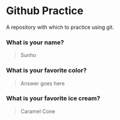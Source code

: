 # Github Practice

A repository with which to practice using git.

### What is your name?

> Sunho


### What is your favorite color?

> Answer goes here

### What is your favorite ice cream?

> Caramel Cone
